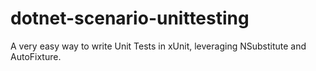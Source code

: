 # dotnet-scenario-unittesting
A very easy way to write Unit Tests in xUnit, leveraging NSubstitute and AutoFixture.
